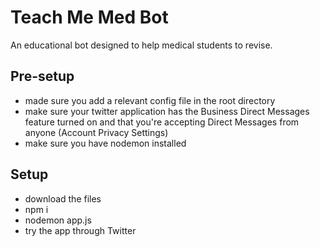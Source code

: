 # Teach Me Med Bot 

An educational bot designed to help medical students to revise. 

## Pre-setup
* made sure you add a relevant config file in the root directory
* make sure your twitter application has the Business Direct Messages feature turned on and that you're accepting Direct Messages from anyone (Account Privacy Settings)
* make sure you have nodemon installed

## Setup 
* download the files
* npm i 
* nodemon app.js
* try the app through Twitter

